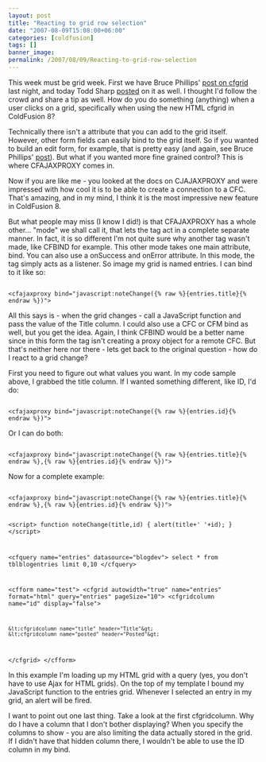 ```yaml
---
layout: post
title: "Reacting to grid row selection"
date: "2007-08-09T15:08:00+06:00"
categories: [coldfusion]
tags: []
banner_image: 
permalink: /2007/08/09/Reacting-to-grid-row-selection
---
```


This week must be grid week. First we have Bruce Phillips' <a href="http://www.brucephillips.name/blog/index.cfm/2007/8/8/Updating-and-Adding-Records-Being-Displayed-In-ColdFusion-8s-cfgrid">post on cfgrid</a> last night, and today Todd Sharp <a href="http://cfsilence.com/blog/client/index.cfm/2007/8/9/Filtering-Records-In-An-Ajax-Grid">posted</a> on it as well. I thought I'd follow the crowd and share a tip as well. How do you do something (anything) when a user clicks on a grid, specifically when using the new HTML cfgrid in ColdFusion 8?
<!--more-->
Technically there isn't a attribute that you can add to the grid itself. However, other form fields can easily bind to the grid itself. So if you wanted to build an edit form, for example, that is pretty easy (and again, see Bruce Phillips' <a href="http://www.brucephillips.name/blog/index.cfm/2007/8/8/Updating-and-Adding-Records-Being-Displayed-In-ColdFusion-8s-cfgrid">post</a>).
But what if you wanted more fine grained control? This is where CFAJAXPROXY comes in.

Now if you are like me - you looked at the docs on CJAJAXPROXY and were impressed with how cool it is to be able to create a connection to a CFC. That's amazing, and in my mind, I think it is the most impressive new feature in ColdFusion 8.

But what people may miss (I know I did!) is that CFAJAXPROXY has a whole other... "mode" we shall call it, that lets the tag act in a complete separate manner. In fact, it is so different I'm not quite sure why another tag wasn't made, like CFBIND for example. This other mode takes one main attribute, bind. You can also use a onSuccess and onError attribute. In this mode, the tag simply acts as a listener. So image my grid is named entries. I can bind to it like so:

<code>
&lt;cfajaxproxy bind="javascript:noteChange({% raw %}{entries.title}{% endraw %})"&gt;
</code>

All this says is - when the grid changes - call a JavaScript function and pass the value of the Title column. I could also use a CFC or CFM bind as well, but you get the idea. Again, I think CFBIND would be a better name since in this form the tag isn't creating a proxy object for a remote CFC. But that's neither here nor there - lets get back to the original question - how do I react to a grid change?

First you need to figure out what values you want. In my code sample above, I grabbed the title column. If I wanted something different, like ID, I'd do:

<code>
&lt;cfajaxproxy bind="javascript:noteChange({% raw %}{entries.id}{% endraw %})"&gt;
</code>

Or I can do both:

<code>
&lt;cfajaxproxy bind="javascript:noteChange({% raw %}{entries.title}{% endraw %},{% raw %}{entries.id}{% endraw %})"&gt;
</code>

Now for a complete example:

<code>
&lt;cfajaxproxy bind="javascript:noteChange({% raw %}{entries.title}{% endraw %},{% raw %}{entries.id}{% endraw %})"&gt;

&lt;script&gt;
function noteChange(title,id) {
	alert(title+' '+id);
}
&lt;/script&gt;

&lt;cfquery name="entries" datasource="blogdev"&gt;
select	*
from	tblblogentries
limit   0,10
&lt;/cfquery&gt;

&lt;cfform name="test"&gt;
&lt;cfgrid autowidth="true" name="entries" format="html" query="entries" pageSize="10"&gt;
	&lt;cfgridcolumn name="id" display="false"&gt;

	&lt;cfgridcolumn name="title" header="Title"&gt;
	&lt;cfgridcolumn name="posted" header="Posted"&gt;
&lt;/cfgrid&gt;
&lt;/cfform&gt;
</code>

In this example I'm loading up my HTML grid with a query (yes, you don't have to use Ajax for HTML grids). On the top of my template I bound my JavaScript function to the entries grid. Whenever I selected an entry in my grid, an alert will be fired.

I want to point out one last thing. Take a look at the first cfgridcolumn. Why do I have a column that I don't bother displaying? When you specify the columns to show - you are also limiting the data actually stored in the grid. If I didn't have that hidden column there, I wouldn't be able to use the ID column in my bind.